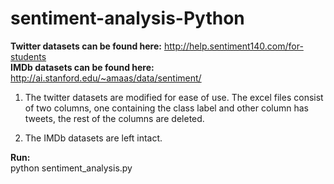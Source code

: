 # sentiment-analysis-Python

  <b>Twitter datasets can be found here:</b> http://help.sentiment140.com/for-students   
  <b>IMDb datasets can be found here:</b> http://ai.stanford.edu/~amaas/data/sentiment/  
 
  1. The twitter datasets are modified for ease of use. The excel files consist of two columns, one containing the class label and   other column has tweets, the rest of the columns are deleted.  
 
  2. The IMDb datasets are left intact.  
 
<b>Run:</b>  
python sentiment_analysis.py

